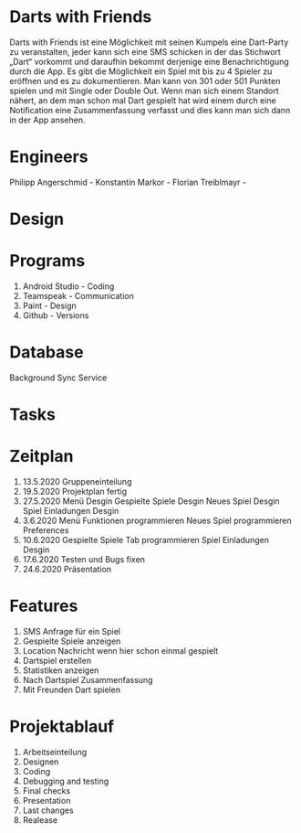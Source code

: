 # Darts with Friends
Darts with Friends ist eine Möglichkeit mit seinen Kumpels eine Dart-Party zu veranstalten, jeder kann sich eine SMS schicken in der das Stichwort „Dart“ vorkommt und daraufhin bekommt derjenige eine Benachrichtigung durch die App. Es gibt die Möglichkeit ein Spiel mit bis zu 4 Spieler zu eröffnen und es zu dokumentieren. Man kann von 301 oder 501 Punkten spielen und mit Single oder Double Out. Wenn man sich einem Standort nähert, an dem man schon mal Dart gespielt hat wird einem durch eine Notification eine Zusammenfassung verfasst und dies kann man sich dann in der App ansehen.

# Engineers
Philipp Angerschmid -
Konstantin Markor -
Florian Treiblmayr -

# Design


# Programs
1) Android Studio - Coding
2) Teamspeak - Communication
3) Paint - Design
4) Github - Versions

# Database
Background Sync Service

# Tasks
  # Zeitplan
  1) 13.5.2020 
    Gruppeneinteilung
  2) 19.5.2020 
    Projektplan fertig  
  3) 27.5.2020 
    Menü Desgin
    Gespielte Spiele Desgin
    Neues Spiel Desgin
    Spiel Einladungen Desgin
  4) 3.6.2020 
    Menü Funktionen programmieren
    Neues Spiel programmieren
    Preferences
  5) 10.6.2020 
    Gespielte Spiele Tab programmieren
    Spiel Einladungen Desgin
  6) 17.6.2020 
    Testen und Bugs fixen
  7) 24.6.2020 
    Präsentation
  # Features
  1) SMS Anfrage für ein Spiel
  2) Gespielte Spiele anzeigen
  3) Location Nachricht wenn hier schon einmal gespielt
  4) Dartspiel erstellen
  5) Statistiken anzeigen
  6) Nach Dartspiel Zusammenfassung
  7) Mit Freunden Dart spielen
  
# Projektablauf
1) Arbeitseinteilung
2) Designen
3) Coding
4) Debugging and testing
5) Final checks
6) Presentation
7) Last changes
6) Realease
